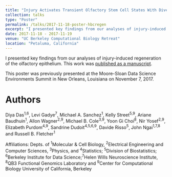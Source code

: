 ```yaml
---
title: "Injury Activates Transient Olfactory Stem Cell States With Diverse Lineage Capacities"
collection: talks
type: "Poster"
permalink: /talks/2017-11-18-poster-hbcregen
excerpt: "I presented key findings from our analyses of injury-induced regeneration of the olfactory epithelium. This work was [published as a manuscript](/publications/2017-12-01-csc2)."
date: 2017-11-18 - 2017-11-19
venue: "UC Berkeley Computational Biology Retreat"
location: "Petaluma, California"
---
```


I presented key findings from our analyses of injury-induced regeneration of the olfactory epithelium. This work was [published as a manuscript](/publications/2017-12-01-csc2).

This poster was previously presented at the Moore-Sloan Data Science Environments Summit in New Orleans, Louisiana on November 7, 2017.

Authors
======
Diya Das<sup>1,6</sup>, Levi Gadye<sup>7</sup>, Michael A. Sanchez<sup>1</sup>, Kelly Street<sup>5,9</sup>, Ariane Baudhuin<sup>1</sup>, Allon Wagner<sup>2,9</sup>, Michael B. Cole<sup>3,9</sup>, Yoon Gi Choi<sup>8</sup>, Nir Yosef<sup>2,9</sup>, Elizabeth Purdom<sup>4,9</sup>, Sandrine Dudoit<sup>4,5,6,9</sup>, Davide Risso<sup>5</sup>, John Ngai<sup>1,7,8</sup> and Russell B. Fletcher<sup>1</sup>

Affiliations: Depts. of <sup>1</sup>Molecular & Cell Biology, <sup>2</sup>Electrical Engineering and Computer Sciences, <sup>3</sup>Physics, and <sup>4</sup>Statistics; <sup>5</sup>Division of Biostatistics; <sup>6</sup>Berkeley Institute for Data Science;<sup>7</sup>Helen Wills Neuroscience Institute, <sup>8</sup>QB3 Functional Genomics Laboratory and <sup>9</sup>Center for Computational Biology
University of California, Berkeley